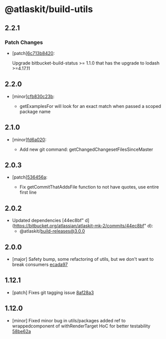 # @atlaskit/build-utils

## 2.2.1

### Patch Changes

- [patch][6c713b8420](https://bitbucket.org/atlassian/atlaskit-mk-2/commits/6c713b8420):

  Upgrade bitbucket-build-status >= 1.1.0 that has the upgrade to lodash >=4.17.11

## 2.2.0

- [minor][cfb830c23b](https://bitbucket.org/atlassian/atlaskit-mk-2/commits/cfb830c23b):

  - getExamplesFor will look for an exact match when passed a scoped package name

## 2.1.0

- [minor][fd6a020](https://bitbucket.org/atlassian/atlaskit-mk-2/commits/fd6a020):

  - Add new git command: getChangedChangesetFilesSinceMaster

## 2.0.3

- [patch][536456a](https://bitbucket.org/atlassian/atlaskit-mk-2/commits/536456a):

  - Fix getCommitThatAddsFile function to not have quotes, use entire first line

## 2.0.2

- Updated dependencies [44ec8bf"
  d](https://bitbucket.org/atlassian/atlaskit-mk-2/commits/44ec8bf"
  d):
  - @atlaskit/build-releases@3.0.0

## 2.0.0

- [major] Safety bump, some refactoring of utils, but we don't want to break consumers [ecada97](https://bitbucket.org/atlassian/atlaskit-mk-2/commits/ecada97)

## 1.12.1

- [patch] Fixes git tagging issue [8af28a3](https://bitbucket.org/atlassian/atlaskit-mk-2/commits/8af28a3)

## 1.12.0

- [minor] Fixed minor bug in utils/packages added ref to wrappedcomponent of withRenderTarget HoC for better testability [58be62a](https://bitbucket.org/atlassian/atlaskit-mk-2/commits/58be62a)
